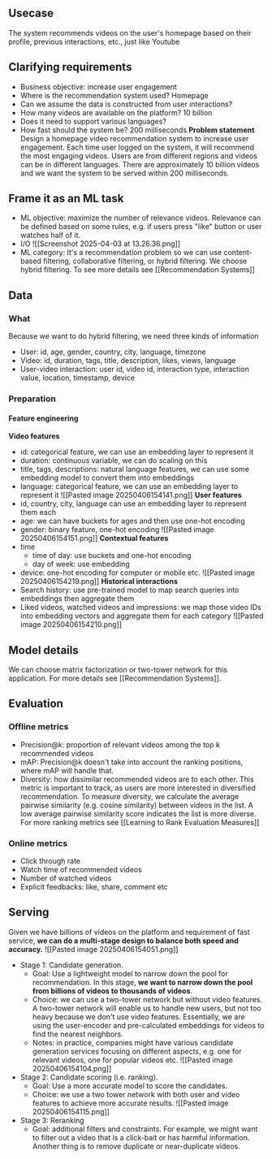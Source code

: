 ## Usecase
The system recommends videos on the user's homepage based on their profile, previous interactions, etc., just like Youtube

## Clarifying requirements
- Business objective: increase user engagement
- Where is the recommendation system used? Homepage
- Can we assume the data is constructed from user interactions?
- How many videos are available on the platform? 10 billion
- Does it need to support various languages?
- How fast should the system be? 200 milliseconds
**Problem statement** Design a homepage video recommendation system to increase user engagement. Each time user logged on the system, it will recommend the most engaging videos. Users are from different regions and videos can be in different languages. There are approximately 10 billion videos and we want the system to be served within 200 milliseconds.
## Frame it as an ML task
- ML objective: maximize the number of relevance videos. Relevance can be defined based on some rules, e.g. if users press "like" button or user watches half of it.
- I/O
![[Screenshot 2025-04-03 at 13.26.36.png]]
- ML category: It's a recommendation problem so we can use content-based filtering, collaborative filtering, or hybrid filtering. We choose hybrid filtering. To see more details see [[Recommendation Systems]]
## Data
### What
Because we want to do hybrid filtering, we need three kinds of information
- User: id, age, gender, country, city, language, timezone
- Video: id, duration, tags, title, description, likes, views, language
- User-video interaction: user id, video id, interaction type, interaction value, location, timestamp, device
### Preparation
#### Feature engineering
**Video features**
- id: categorical feature, we can use an embedding layer to represent it
- duration: continuous variable, we can do scaling on this
- title, tags, descriptions: natural language features, we can use some embedding model to convert them into embeddings
- language: categorical feature, we can use an embedding layer to represent it
![[Pasted image 20250406154141.png]]
**User features**
- id, country, city, language can use an embedding layer to represent them each
- age: we can have buckets for ages and then use one-hot encoding
- gender: binary feature, one-hot encoding
![[Pasted image 20250406154151.png]]
**Contextual features**
- time
	- time of day: use buckets and one-hot encoding
	- day of week: use embedding
- device: one-hot encoding for computer or mobile etc.
![[Pasted image 20250406154219.png]]
**Historical interactions**
- Search history: use pre-trained model to map search queries into embeddings then aggregate them
- Liked videos, watched videos and impressions: we map those video IDs into embedding vectors and aggregate them for each category
![[Pasted image 20250406154210.png]]
## Model details
We can choose matrix factorization or two-tower network for this application. For more details see [[Recommendation Systems]].
## Evaluation
### Offline metrics
- Precision@k: proportion of relevant videos among the top k recommended videos
- mAP: Precision@k doesn't take into account the ranking positions, where mAP will handle that.
- Diversity: how dissimilar recommended videos are to each other. This metric is important to track, as users are more interested in diversified recommendation. To measure diversity, we calculate the average pairwise similarity (e.g. cosine similarity) between videos in the list. A low average pairwise similarity score indicates the list is more diverse.
For more ranking metrics see [[Learning to Rank Evaluation Measures]]
### Online metrics
- Click through rate
- Watch time of recommended videos
- Number of watched videos
- Explicit feedbacks: like, share, comment etc
## Serving
Given we have billions of videos on the platform and requirement of fast service, **we can do a multi-stage design to balance both speed and accuracy.**
![[Pasted image 20250406154051.png]]
- Stage 1: Candidate generation. 
	- Goal: Use a lightweight model to narrow down the pool for recommendation. In this stage, **we want to narrow down the pool from billions of videos to thousands of videos**.
	- Choice: we can use a two-tower network but without video features. A two-tower network will enable us to handle new users, but not too heavy because we don't use video features. Essentially, we are using the user-encoder and pre-calculated embeddings for videos to find the nearest neighbors.
	- Notes: in practice, companies might have various candidate generation services focusing on different aspects, e.g. one for relevant videos, one for popular videos etc.
![[Pasted image 20250406154104.png]]
- Stage 2: Candidate scoring (i.e. ranking).
	- Goal: Use a more accurate model to score the candidates.
	- Choice: we use a two tower network with both user and video features to achieve more accurate results.
![[Pasted image 20250406154115.png]]
- Stage 3: Reranking
	- Goal: additional filters and constraints. For example, we might want to filter out a video that is a click-bait or has harmful information. Another thing is to remove duplicate or near-duplicate videos.
